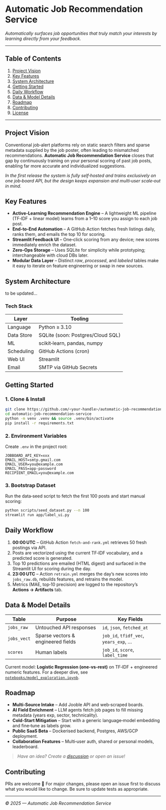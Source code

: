 # Automatic Job Recommendation Service

_Automatically surfaces job opportunities that truly match your interests by learning directly from your feedback._

---

## Table of Contents
1. [Project Vision](#project-vision)
2. [Key Features](#key-features)
3. [System Architecture](#system-architecture)
4. [Getting Started](#getting-started)
5. [Daily Workflow](#daily-workflow)
6. [Data & Model Details](#data--model-details)
7. [Roadmap](#roadmap)
8. [Contributing](#contributing)
9. [License](#license)

---

## Project Vision
Conventional job‑alert platforms rely on static search filters and sparse metadata supplied by the job poster, often leading to mismatched recommendations. **Automatic Job Recommendation Service** closes that gap by continuously training on your personal scoring of past job posts, enabling far more accurate and individualized suggestions.

*In the first release the system is fully self‑hosted and trains exclusively on one job‑board API, but the design keeps expansion and multi‑user scale‑out in mind.*

## Key Features
- **Active‑Learning Recommendation Engine** – A lightweight ML pipeline (TF‑IDF + linear model) learns from a 1–10 score you assign to each job post.
- **End‑to‑End Automation** – A GitHub Action fetches fresh listings daily, ranks them, and emails the top 10 for scoring.
- **Streamlit Feedback UI** – One‑click scoring from any device; new scores immediately enrich the dataset.
- **Zero‑Ops Storage** – Uses SQLite for simplicity while prototyping; interchangeable with cloud DBs later.
- **Modular Data Layer** – Distinct *raw*, *processed*, and *labeled* tables make it easy to iterate on feature engineering or swap in new sources.

## System Architecture

to be updated...

### Tech Stack
| Layer | Tooling |
|-------|---------|
| Language | Python ≥ 3.10 |
| Data Store | SQLite (soon: Postgres/Cloud SQL) |
| ML | scikit‑learn, pandas, numpy |
| Scheduling | GitHub Actions (cron) |
| Web UI | Streamlit |
| Email | SMTP via GitHub Secrets |

## Getting Started
### 1. Clone & Install
```bash
git clone https://github.com/<your‑handle>/automatic‑job‑recommendation‑service.git
cd automatic‑job‑recommendation‑service
python -m venv .venv && source .venv/bin/activate
pip install -r requirements.txt
```

### 2. Environment Variables
Create `.env` in the project root:
```env
JOBBOARD_API_KEY=xxx
EMAIL_HOST=smtp.gmail.com
EMAIL_USER=you@example.com
EMAIL_PASS=app‑password
RECIPIENT_EMAIL=you@example.com
```

### 3. Bootstrap Dataset
Run the data‑seed script to fetch the first 100 posts and start manual scoring:
```bash
python scripts/seed_dataset.py --n 100
streamlit run app/label_ui.py
```

## Daily Workflow
1. **00:00 UTC** – GitHub Action `fetch‑and‑rank.yml` retrieves 50 fresh postings via API.
2. Posts are vectorized using the current TF‑IDF vocabulary, and a predicted score is generated.
3. Top 10 predictions are emailed (HTML digest) and surfaced in the Streamlit UI for scoring during the day.
4. **23:00 UTC** – Action `retrain.yml` merges the day’s new scores into `jobs_raw.db`, rebuilds features, and retrains the model.
5. Metrics (MAE, top‑10 precision) are logged to the repository’s **Actions → Artifacts** tab.

## Data & Model Details
| Table | Purpose | Key Fields |
|-------|---------|-----------|
| `jobs_raw` | Untouched API responses | `id`, `json`, `fetched_at` |
| `jobs_vect` | Sparse vectors & engineered fields | `job_id`, `tfidf_vec`, `years_exp`, … |
| `scores` | Human labels | `job_id`, `score`, `label_time` |

Current model: **Logistic Regression (one‑vs‑rest)** on TF‑IDF + engineered numeric features. For a deeper dive, see [`notebooks/model_exploration.ipynb`](notebooks/model_exploration.ipynb).

## Roadmap
- **Multi‑Source Intake** – Add Jooble API and web‑scraped boards.
- **AI Field Enrichment** – LLM agents fetch job pages to fill missing metadata (years exp, sector, technicality).
- **Cold‑Start Mitigation** – Start with a generic language‑model embedding and fine‑tune as labels grow.
- **Public SaaS Beta** – Dockerised backend, Postgres, AWS/GCP deployment.
- **Collaboration Features** – Multi‑user auth, shared or personal models, leaderboard.

> *Have an idea? Create a [discussion](https://github.com/<repo>/discussions) or open an issue!*

## Contributing
PRs are welcome 🎉  For major changes, please open an issue first to discuss what you would like to change. Be sure to update tests as appropriate.


---

*© 2025 — Automatic Job Recommendation Service*



